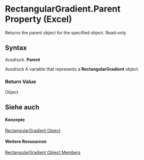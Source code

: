 
# RectangularGradient.Parent Property (Excel)

Returns the parent object for the specified object. Read-only


## Syntax

 _Ausdruck_. **Parent**

 _Ausdruck_ A variable that represents a **RectangularGradient** object.


### Return Value

Object


## Siehe auch


#### Konzepte


[RectangularGradient Object](e668d158-0436-cb27-a6f5-e27453681d66.md)
#### Weitere Ressourcen


[RectangularGradient Object Members](http://msdn.microsoft.com/library/b321b453-767b-2036-666f-021db4c71eba%28Office.15%29.aspx)